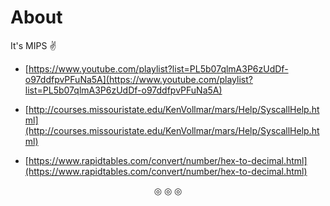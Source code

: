 # About
It's MIPS :v:

* [https://www.youtube.com/playlist?list=PL5b07qlmA3P6zUdDf-o97ddfpvPFuNa5A](https://www.youtube.com/playlist?list=PL5b07qlmA3P6zUdDf-o97ddfpvPFuNa5A)

* [http://courses.missouristate.edu/KenVollmar/mars/Help/SyscallHelp.html](http://courses.missouristate.edu/KenVollmar/mars/Help/SyscallHelp.html)

* [https://www.rapidtables.com/convert/number/hex-to-decimal.html](https://www.rapidtables.com/convert/number/hex-to-decimal.html)

<p align="center">
&#9678; &#9678; &#9678;
</p>
